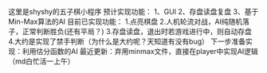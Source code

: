 这里是shyshy的五子棋小程序
预计实现功能：
1、GUI
2、存盘读盘复盘
3、基于Min-Max算法的AI
目前已实现功能：
1.点亮棋盘
2.人机轮流对战，AI纯随机落子，正常判断胜负(还有平局？)
3.存盘读盘，退出时若游戏进行中，则自动存盘
4.大约是实现了禁手判断（为什么是大约呢？天知道有没有bug）
下一步准备实现：利用估分函数的AI
最近更新：弃用minmax文件，直接在player中实现AI逻辑（md白忙活一上午）